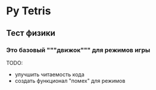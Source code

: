 # Py Tetris

## Тест физики

### Это базовый """движок""" для режимов игры 

TODO: 
* улучшить читаемость кода
* создать функционал "помех" для режимов
